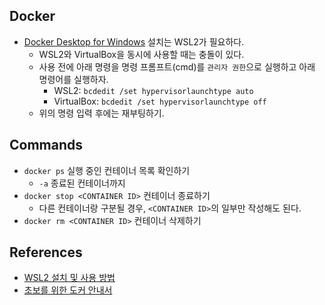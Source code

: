 ## Docker

- [Docker Desktop for Windows](https://hub.docker.com/editions/community/docker-ce-desktop-windows/) 설치는 WSL2가 필요하다.
  - WSL2와 VirtualBox을 동시에 사용할 때는 충돌이 있다.
  - 사용 전에 아래 명령을 명령 프롬프트(cmd)를 `관리자 권한`으로 실행하고 아래 명령어를 실행하자.
    - WSL2: `bcdedit /set hypervisorlaunchtype auto`
    - VirtualBox: `bcdedit /set hypervisorlaunchtype off`
  - 위의 명령 입력 후에는 재부팅하기.

## Commands

- `docker ps` 실행 중인 컨테이너 목록 확인하기
  - `-a` 종료된 컨테이너까지
- `docker stop <CONTAINER ID>` 컨테이너 종료하기
  - 다른 컨테이너랑 구분될 경우, `<CONTAINER ID>`의 일부만 작성해도 된다.
- `docker rm <CONTAINER ID>` 컨테이너 삭제하기

## References

- [WSL2 설치 및 사용 방법](https://www.44bits.io/ko/post/wsl2-install-and-basic-usage)
- [초보를 위한 도커 안내서](https://subicura.com/2017/01/19/docker-guide-for-beginners-1.html)
